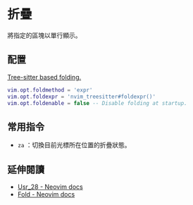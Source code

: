 # 折疊

將指定的區塊以單行顯示。

## 配置

[Tree-sitter based folding.](https://github.com/nvim-treesitter/nvim-treesitter#folding)

```lua
vim.opt.foldmethod = 'expr'
vim.opt.foldexpr = 'nvim_treesitter#foldexpr()'
vim.opt.foldenable = false -- Disable folding at startup.
```

## 常用指令

- `za` ：切換目前光標所在位置的折疊狀態。

## 延伸閱讀

- [Usr_28 - Neovim docs](https://neovim.io/doc/user/usr_28.html)
- [Fold - Neovim docs](https://neovim.io/doc/user/fold.html)
